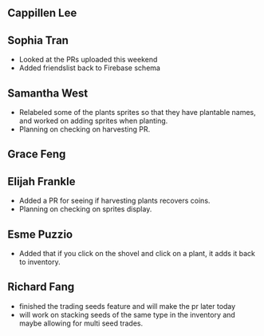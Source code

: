 ## Cappillen Lee

## Sophia Tran

- Looked at the PRs uploaded this weekend
- Added friendslist back to Firebase schema

## Samantha West

- Relabeled some of the plants sprites so that they have plantable names, and worked on adding sprites when planting.
- Planning on checking on harvesting PR.

## Grace Feng

## Elijah Frankle

- Added a PR for seeing if harvesting plants recovers coins.
- Planning on checking on sprites display.

## Esme Puzzio

- Added that if you click on the shovel and click on a plant, it adds it back to inventory.

## Richard Fang

- finished the trading seeds feature and will make the pr later today
- will work on stacking seeds of the same type in the inventory and maybe allowing for multi seed trades.
